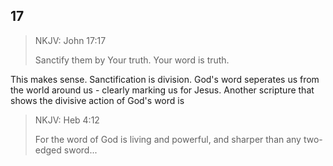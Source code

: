 ## 17
> NKJV: John 17:17
>
> Sanctify them by Your truth. Your word is truth.

This makes sense. Sanctification is division. God's word seperates us from the world around us - clearly marking us for Jesus. Another scripture that shows the divisive action of God's word is
> NKJV: Heb 4:12
>
> For the word of God is living and powerful, and sharper than any two-edged sword...